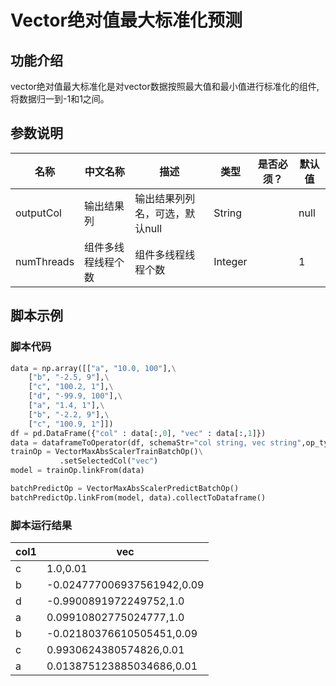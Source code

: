# Vector绝对值最大标准化预测

## 功能介绍

 vector绝对值最大标准化是对vector数据按照最大值和最小值进行标准化的组件, 将数据归一到-1和1之间。

## 参数说明

| 名称 | 中文名称 | 描述 | 类型 | 是否必须？ | 默认值 |
| --- | --- | --- | --- | --- | --- |
| outputCol | 输出结果列 | 输出结果列列名，可选，默认null | String |  | null |
| numThreads | 组件多线程线程个数 | 组件多线程线程个数 | Integer |  | 1 |




## 脚本示例

### 脚本代码

```python
data = np.array([["a", "10.0, 100"],\
    ["b", "-2.5, 9"],\
    ["c", "100.2, 1"],\
    ["d", "-99.9, 100"],\
    ["a", "1.4, 1"],\
    ["b", "-2.2, 9"],\
    ["c", "100.9, 1"]])
df = pd.DataFrame({"col" : data[:,0], "vec" : data[:,1]})
data = dataframeToOperator(df, schemaStr="col string, vec string",op_type="batch")
trainOp = VectorMaxAbsScalerTrainBatchOp()\
           .setSelectedCol("vec")
model = trainOp.linkFrom(data) 

batchPredictOp = VectorMaxAbsScalerPredictBatchOp()
batchPredictOp.linkFrom(model, data).collectToDataframe()
```
### 脚本运行结果

col1|vec
----|---
c|1.0,0.01
b|-0.024777006937561942,0.09
d|-0.9900891972249752,1.0
a|0.09910802775024777,1.0
b|-0.02180376610505451,0.09
c|0.9930624380574826,0.01
a|0.013875123885034686,0.01



